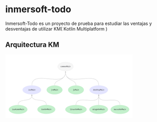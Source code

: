# inmersoft-todo
Inmersoft-Todo es un proyecto de prueba para estudiar las ventajas y desventajas de utilizar KM( Kotlin Multiplatform )

## Arquitectura KM

<img src="art/img.png" width="400" height="200">
